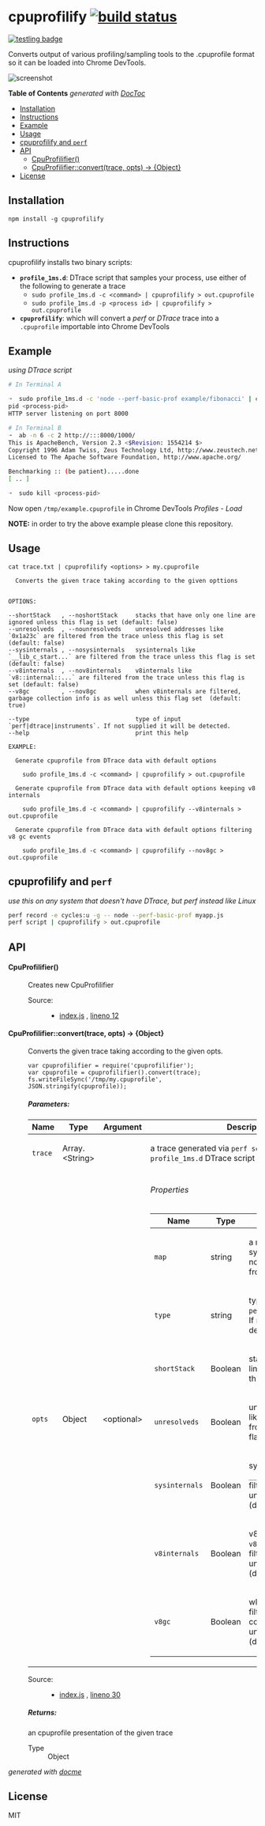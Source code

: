 # cpuprofilify [![build status](https://secure.travis-ci.org/thlorenz/cpuprofilify.png?branch=master)](http://travis-ci.org/thlorenz/cpuprofilify)

[![testling badge](https://ci.testling.com/thlorenz/cpuprofilify.png)](https://ci.testling.com/thlorenz/cpuprofilify)

Converts output of various profiling/sampling tools to the .cpuprofile format so it can be loaded into Chrome DevTools.

![screenshot](assets/cpuprofilify.gif)

<!-- START doctoc generated TOC please keep comment here to allow auto update -->
<!-- DON'T EDIT THIS SECTION, INSTEAD RE-RUN doctoc TO UPDATE -->
**Table of Contents**  *generated with [DocToc](https://github.com/thlorenz/doctoc)*

- [Installation](#installation)
- [Instructions](#instructions)
- [Example](#example)
- [Usage](#usage)
- [cpuprofilify and `perf`](#cpuprofilify-and-perf)
- [API](#api)
    - [CpuProfilifier()](#cpuprofilifier)
    - [CpuProfilifier::convert(trace, opts) → {Object}](#cpuprofilifierconverttrace-opts-→-object)
- [License](#license)

<!-- END doctoc generated TOC please keep comment here to allow auto update -->

## Installation

    npm install -g cpuprofilify

## Instructions

cpuprofilify installs two binary scripts:

- **`profile_1ms.d`**: DTrace script that samples your process, use either of the following to generate a trace
  - `sudo profile_1ms.d -c <command> | cpuprofilify > out.cpuprofile`
  - `sudo profile_1ms.d -p <process id> | cpuprofilify > out.cpuprofile`
- **`cpuprofilify`**: which will convert a *perf* or *DTrace* trace into a `.cpuprofile` importable into Chrome DevTools

## Example

*using DTrace script*

```sh
# In Terminal A

➝  sudo profile_1ms.d -c 'node --perf-basic-prof example/fibonacci' | cpuprofilify > /tmp/example.cpuprofile
pid <process-pid>
HTTP server listening on port 8000

# In Terminal B
➝  ab -n 6 -c 2 http://:::8000/1000/
This is ApacheBench, Version 2.3 <$Revision: 1554214 $>
Copyright 1996 Adam Twiss, Zeus Technology Ltd, http://www.zeustech.net/
Licensed to The Apache Software Foundation, http://www.apache.org/

Benchmarking :: (be patient).....done
[ .. ]

➝  sudo kill <process-pid>
```

Now open `/tmp/example.cpuprofile` in Chrome DevTools *Profiles - Load*

**NOTE:** in order to try the above example please clone this repository.

## Usage

```
cat trace.txt | cpuprofilify <options> > my.cpuprofile 

  Converts the given trace taking according to the given opttions


OPTIONS:

--shortStack   , --noshortStack     stacks that have only one line are ignored unless this flag is set (default: false)
--unresolveds  , --nounresolveds    unresolved addresses like `0x1a23c` are filtered from the trace unless this flag is set (default: false)
--sysinternals , --nosysinternals   sysinternals like `__lib_c_start...` are filtered from the trace unless this flag is set (default: false)
--v8internals  , --nov8internals    v8internals like `v8::internal::...` are filtered from the trace unless this flag is set (default: false)
--v8gc         , --nov8gc           when v8internals are filtered, garbage collection info is as well unless this flag set  (default: true)

--type                              type of input `perf|dtrace|instruments`. If not supplied it will be detected. 
--help                              print this help

EXAMPLE:

  Generate cpuprofile from DTrace data with default options

    sudo profile_1ms.d -c <command> | cpuprofilify > out.cpuprofile

  Generate cpuprofile from DTrace data with default options keeping v8 internals

    sudo profile_1ms.d -c <command> | cpuprofilify --v8internals > out.cpuprofile

  Generate cpuprofile from DTrace data with default options filtering v8 gc events
    
    sudo profile_1ms.d -c <command> | cpuprofilify --nov8gc > out.cpuprofile
```

## cpuprofilify and `perf`

*use this on any system that doesn't have DTrace, but perf instead like Linux*

```sh
perf record -e cycles:u -g -- node --perf-basic-prof myapp.js
perf script | cpuprofilify > out.cpuprofile
```

## API

<!-- START docme generated API please keep comment here to allow auto update -->
<!-- DON'T EDIT THIS SECTION, INSTEAD RE-RUN docme TO UPDATE -->

<div>
<div class="jsdoc-githubify">
<section>
<article>
<div class="container-overview">
<dl class="details">
</dl>
</div>
<dl>
<dt>
<h4 class="name" id="CpuProfilifier"><span class="type-signature"></span>CpuProfilifier<span class="signature">()</span><span class="type-signature"></span></h4>
</dt>
<dd>
<div class="description">
<p>Creates new CpuProfilifier</p>
</div>
<dl class="details">
<dt class="tag-source">Source:</dt>
<dd class="tag-source"><ul class="dummy">
<li>
<a href="https://github.com/thlorenz/cpuprofilify/blob/master/index.js">index.js</a>
<span>, </span>
<a href="https://github.com/thlorenz/cpuprofilify/blob/master/index.js#L12">lineno 12</a>
</li>
</ul></dd>
</dl>
</dd>
<dt>
<h4 class="name" id="CpuProfilifier::convert"><span class="type-signature"></span>CpuProfilifier::convert<span class="signature">(trace, <span class="optional">opts</span>)</span><span class="type-signature"> &rarr; {Object}</span></h4>
</dt>
<dd>
<div class="description">
<p>Converts the given trace taking according to the given opts.</p>
<pre><code>var cpuprofilifier = require('cpuprofilifier');
var cpuprofile = cpuprofilifier().convert(trace);
fs.writeFileSync('/tmp/my.cpuprofile', JSON.stringify(cpuprofile));</code></pre>
</div>
<h5>Parameters:</h5>
<table class="params">
<thead>
<tr>
<th>Name</th>
<th>Type</th>
<th>Argument</th>
<th class="last">Description</th>
</tr>
</thead>
<tbody>
<tr>
<td class="name"><code>trace</code></td>
<td class="type">
<span class="param-type">Array.&lt;String></span>
</td>
<td class="attributes">
</td>
<td class="description last"><p>a trace generated via <code>perf script</code> or the <code>profile_1ms.d</code> DTrace script</p></td>
</tr>
<tr>
<td class="name"><code>opts</code></td>
<td class="type">
<span class="param-type">Object</span>
</td>
<td class="attributes">
&lt;optional><br>
</td>
<td class="description last">
<h6>Properties</h6>
<table class="params">
<thead>
<tr>
<th>Name</th>
<th>Type</th>
<th class="last">Description</th>
</tr>
</thead>
<tbody>
<tr>
<td class="name"><code>map</code></td>
<td class="type">
<span class="param-type">string</span>
</td>
<td class="description last"><p>a map containing symbols information, if not given it will be read from /tmp/perf-<pid>.map.</pid></p></td>
</tr>
<tr>
<td class="name"><code>type</code></td>
<td class="type">
<span class="param-type">string</span>
</td>
<td class="description last"><p>type of input <code>perf|dtrace|instruments</code>. If not supplied it will be detected.</p></td>
</tr>
<tr>
<td class="name"><code>shortStack</code></td>
<td class="type">
<span class="param-type">Boolean</span>
</td>
<td class="description last"><p>stacks that have only one line are ignored unless this flag is set</p></td>
</tr>
<tr>
<td class="name"><code>unresolveds</code></td>
<td class="type">
<span class="param-type">Boolean</span>
</td>
<td class="description last"><p>unresolved addresses like <code>0x1a23c</code> are filtered from the trace unless this flag is set (default: false)</p></td>
</tr>
<tr>
<td class="name"><code>sysinternals</code></td>
<td class="type">
<span class="param-type">Boolean</span>
</td>
<td class="description last"><p>sysinternals like <code>__lib_c_start...</code> are filtered from the trace unless this flag is set (default: false)</p></td>
</tr>
<tr>
<td class="name"><code>v8internals</code></td>
<td class="type">
<span class="param-type">Boolean</span>
</td>
<td class="description last"><p>v8internals like <code>v8::internal::...</code> are filtered from the trace unless this flag is set (default: false)</p></td>
</tr>
<tr>
<td class="name"><code>v8gc</code></td>
<td class="type">
<span class="param-type">Boolean</span>
</td>
<td class="description last"><p>when v8internals are filtered, garbage collection info is as well unless this flag set  (default: true)</p></td>
</tr>
</tbody>
</table>
</td>
</tr>
</tbody>
</table>
<dl class="details">
<dt class="tag-source">Source:</dt>
<dd class="tag-source"><ul class="dummy">
<li>
<a href="https://github.com/thlorenz/cpuprofilify/blob/master/index.js">index.js</a>
<span>, </span>
<a href="https://github.com/thlorenz/cpuprofilify/blob/master/index.js#L30">lineno 30</a>
</li>
</ul></dd>
</dl>
<h5>Returns:</h5>
<div class="param-desc">
<p>an cpuprofile presentation of the given trace</p>
</div>
<dl>
<dt>
Type
</dt>
<dd>
<span class="param-type">Object</span>
</dd>
</dl>
</dd>
</dl>
</article>
</section>
</div>

*generated with [docme](https://github.com/thlorenz/docme)*
</div>
<!-- END docme generated API please keep comment here to allow auto update -->

## License

MIT
